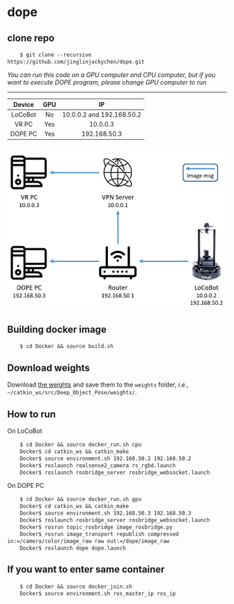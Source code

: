 # dope

## clone repo
```
    $ git clone --recursive https://github.com/jinglinjackychen/dope.git
```

*You can run this code on a GPU computer and CPU computer, but if you want to execute DOPE program, please change GPU computer to run*

---
|Device         |GPU            |IP                         |
|:-------------:|:-------------:|:-------------------------:|
|LoCoBot        |No             |10.0.0.2 and 192.168.50.2  |
|VR PC          |Yes            |10.0.0.3                   |
|DOPE PC        |Yes            |192.168.50.3               |

![Teaser](figures/network.PNG)
---

## Building docker image
```
    $ cd Docker && source build.sh
```

## Download weights

Download [the weights](https://drive.google.com/open?id=1DfoA3m_Bm0fW8tOWXGVxi4ETlLEAgmcg) and save them to the `weights` folder, *i.e.*, `~/catkin_ws/src/Deep_Object_Pose/weights/`.

## How to run
On LoCoBot
```
    $ cd Docker && source docker_run.sh cpu
    Docker$ cd catkin_ws && catkin_make
    Docker$ source environment.sh 192.168.50.2 192.168.50.2
    Docker$ roslaunch realsense2_camera rs_rgbd.launch
    Docker$ roslaunch rosbridge_server rosbridge_websocket.launch
```
On DOPE PC
```
    $ cd Docker && source docker_run.sh gpu
    Docker$ cd catkin_ws && catkin_make
    Docker$ source environment.sh 192.168.50.3 192.168.50.3
    Docker$ roslaunch rosbridge_server rosbridge_websocket.launch
    Docker$ rosrun topic_rosbridge image_rosbridge.py
    Docker$ rosrun image_transport republish compressed in:=/camera/color/image_raw raw out:=/dope/image_raw
    Docker$ roslaunch dope dope.launch
```

## If you want to enter same container
```
    $ cd Docker && source docker_join.sh
    Docker$ source environment.sh ros_master_ip ros_ip
